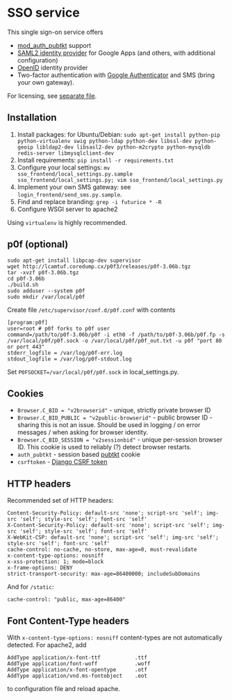 SSO service
===========

This single sign-on service offers

- [mod_auth_pubtkt](https://neon1.net/mod_auth_pubtkt/) support
- [SAML2 identity provider](http://en.wikipedia.org/wiki/SAML_2.0) for Google Apps (and others, with additional configuration)
- [OpenID](http://openid.net/) identity provider
- Two-factor authentication with [Google Authenticator](https://code.google.com/p/google-authenticator/) and SMS (bring your own gateway).

For licensing, see [separate file](LICENSE.md).

Installation
------------

1. Install packages: for Ubuntu/Debian: ```sudo apt-get install python-pip python-virtualenv swig python-ldap python-dev libssl-dev python-geoip libldap2-dev libsasl2-dev python-m2crypto python-mysqldb redis-server libmysqlclient-dev```
2. Install requirements: ```pip install -r requirements.txt```
3. Configure your local settings: ```mv sso_frontend/local_settings.py.sample sso_frontend/local_settings.py; vim sso_frontend/local_settings.py```
4. Implement your own SMS gateway: see ```login_frontend/send_sms.py.sample```.
5. Find and replace branding: ```grep -i futurice * -R```
6. Configure WSGI server to apache2

Using ```virtualenv``` is highly recommended.

p0f (optional)
------------------

```
sudo apt-get install libpcap-dev supervisor
wget http://lcamtuf.coredump.cx/p0f3/releases/p0f-3.06b.tgz
tar -xvzf p0f-3.06b.tgz
cd p0f-3.06b
./build.sh
sudo adduser --system p0f
sudo mkdir /var/local/p0f
```

Create file ```/etc/supervisor/conf.d/p0f.conf``` with contents

```
[program:p0f]
user=root # p0f forks to p0f user
command=/path/to/p0f-3.06b/p0f -i eth0 -f /path/to/p0f-3.06b/p0f.fp -s /var/local/p0f/p0f.sock -o /var/local/p0f/p0f_out.txt -u p0f "port 80 or port 443"
stderr_logfile = /var/log/p0f-err.log
stdout_logfile = /var/log/p0f-stdout.log
```

Set ```P0FSOCKET=/var/local/p0f/p0f.sock``` in local_settings.py.

Cookies
-------

- ```Browser.C_BID = "v2browserid"``` - unique, strictly private browser ID
- ```Browser.C_BID_PUBLIC = "v2public-browserid"``` - public browser ID - sharing this is not an issue. Should be used in logging / on error messages / when asking for browser identity.
- ```Browser.C_BID_SESSION = "v2sessionbid"``` - unique per-session browser ID. This cookie is used to reliably (?) detect browser restarts.
- ```auth_pubtkt``` - session based [pubtkt](https://neon1.net/mod_auth_pubtkt/install.html) cookie
- ```csrftoken``` - [Django CSRF token](https://docs.djangoproject.com/en/dev/ref/contrib/csrf/)

HTTP headers
------------

Recommended set of HTTP headers:

```
Content-Security-Policy: default-src 'none'; script-src 'self'; img-src 'self'; style-src 'self'; font-src 'self'
X-Content-Security-Policy: default-src 'none'; script-src 'self'; img-src 'self'; style-src 'self'; font-src 'self'
X-WebKit-CSP: default-src 'none'; script-src 'self'; img-src 'self'; style-src 'self'; font-src 'self'
cache-control: no-cache, no-store, max-age=0, must-revalidate
x-content-type-options: nosniff
x-xss-protection: 1; mode=block
x-frame-options: DENY
strict-transport-security: max-age=86400000; includeSubDomains
```

And for ```/static```:

```
cache-control: "public, max-age=86400"
```

Font Content-Type headers
-------------------------

With ```x-content-type-options: nosniff``` content-types are not automatically detected. For apache2, add

```
AddType application/x-font-ttf           .ttf
AddType application/font-woff            .woff
AddType application/x-font-opentype      .otf
AddType application/vnd.ms-fontobject    .eot
```

to configuration file and reload apache.
